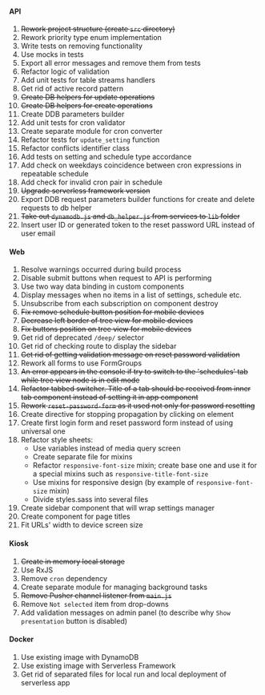 #### API
1. ~~Rework project structure (create `src` directory)~~
1. Rework priority type enum implementation
1. Write tests on removing functionality
1. Use mocks in tests
1. Export all error messages and remove them from tests
1. Refactor logic of validation
1. Add unit tests for table streams handlers 
1. Get rid of active record pattern
1. ~~Create DB helpers for update operations~~
1. ~~Create DB helpers for create operations~~
1. Create DDB parameters builder
1. Add unit tests for cron validator
1. Create separate module for cron converter
1. Refactor tests for `update_setting` function
1. Refactor conflicts identifier class
1. Add tests on setting and schedule type accordance
1. Add check on weekdays coincidence between cron expressions in repeatable schedule
1. Add check for invalid cron pair in schedule
1. ~~Upgrade serverless framework version~~
1. Export DDB request parameters builder functions for create and delete requests to db helper
1. ~~Take out `dynamodb.js` and `db_helper.js` from services to `lib` folder~~
1. Insert user ID or generated token to the reset password URL instead of user email

#### Web
1. Resolve warnings occurred during build process
1. Disable submit buttons when request to API is performing
1. Use two way data binding in custom components
1. Display messages when no items in a list of settings, schedule etc.
1. Unsubscribe from each subscription on component destroy
1. ~~Fix remove schedule button position for mobile devices~~
1. ~~Decrease left border of tree view for mobile devices~~
1. ~~Fix buttons position on tree view for mobile devices~~
1. Get rid of deprecated `/deep/` selector
1. Get rid of checking route to display the sidebar
1. ~~Get rid of getting validation message on reset password validation~~
1. Rework all forms to use FormGroups
1. ~~An error appears in the console if try to switch to the 'schedules' tab while tree view node is in edit mode~~ 
1. ~~Refactor tabbed switcher. Title of a tab should be received from inner tab component instead of setting it in app component~~
1. ~~Rework `reset-password-form` as it used not only for password resetting~~
1. Create directive for stopping propagation by clicking on element
1. Create first login form and reset password form instead of using universal one
1. Refactor style sheets: 
    * Use variables instead of media query screen
    * Create separate file for mixins
    * Refactor `responsive-font-size` mixin; create base one and use it for a special mixins such as `responsive-title-font-size`
    * Use mixins for responsive design (by example of `responsive-font-size` mixin)
    * Divide styles.sass into several files
1. Create sidebar component that will wrap settings manager
1. Create component for page titles
1. Fit URLs' width to device screen size

#### Kiosk
1. ~~Create in memory local storage~~
1. Use RxJS
1. Remove `cron` dependency
1. Create separate module for managing background tasks
1. ~~Remove Pusher channel listener from `main.js`~~
1. Remove `Not selected` item from drop-downs
1. Add validation messages on admin panel (to describe why `Show presentation` button is disabled)

#### Docker
1. Use existing image with DynamoDB
1. Use existing image with Serverless Framework
1. Get rid of separated files for local run and local deployment of serverless app
